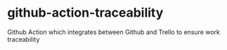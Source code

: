 # github-action-traceability
Github Action which integrates between Github and Trello to ensure work traceability
